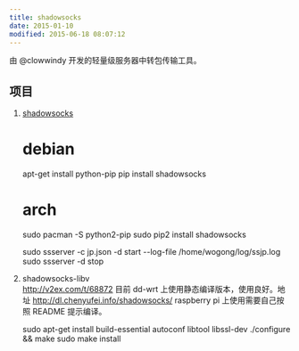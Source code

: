 ```yaml
---
title: shadowsocks
date: 2015-01-10
modified: 2015-06-18 08:07:12
---
```


由 @clowwindy 开发的轻量级服务器中转包传输工具。

## 项目
1. [shadowsocks](https://github.com/shadowsocks/shadowsocks)
    
    # debian
    apt-get install python-pip
    pip install shadowsocks

    # arch
    sudo pacman -S python2-pip
    sudo pip2 install shadowsocks

    sudo ssserver -c jp.json -d start --log-file /home/wogong/log/ssjp.log
    sudo ssserver -d stop

2. shadowsocks-libv  
   http://v2ex.com/t/68872
   目前 dd-wrt 上使用静态编译版本，使用良好。地址 http://dl.chenyufei.info/shadowsocks/
   raspberry pi 上使用需要自己按照 README 提示编译。

    sudo apt-get install build-essential autoconf libtool libssl-dev
    ./configure && make
    sudo make install
